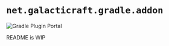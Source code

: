 # `net.galacticraft.gradle.addon`

![Gradle Plugin Portal](https://img.shields.io/gradle-plugin-portal/v/net.galacticraft.gradle.addon?style=plastic)

README is WIP